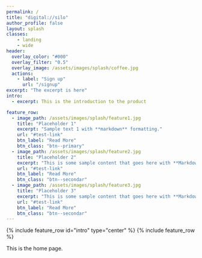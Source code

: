 ```yaml
---
permalink: /
title: "digital://silo"
author_profile: false
layout: splash
classes:
    - landing
    - wide
header:
  overlay_color: "#000"
  overlay_filter: "0.5"
  overlay_image: /assets/images/splash/coffee.jpg
  actions:
    - label: "Sign up"
      url: "/signup"
excerpt: "The excerpt is here" 
intro:
  - excerpt: This is the introduction to the product

feature_row:
  - image_path: /assets/images/splash/feature1.jpg
    title: "Placeholder 1"
    excerpt: "Sample text 1 with **markdown** formatting."
    url: "#test-link"
    btn_label: "Read More"
    btn_class: "btn--primary"
  - image_path: /assets/images/splash/feature2.jpg
    title: "Placeholder 2"
    excerpt: "This is some sample content that goes here with **Markdown** formatting."
    url: "#test-link"
    btn_label: "Read More"
    btn_class: "btn--secondar"
  - image_path: /assets/images/splash/feature3.jpg
    title: "Placeholder 3"
    excerpt: "This is some sample content that goes here with **Markdown** formatting."
    url: "#test-link"
    btn_label: "Read More"
    btn_class: "btn--secondar"
---
```

{% include feature_row id="intro" type="center" %}
{% include feature_row %}

This is the home page.
